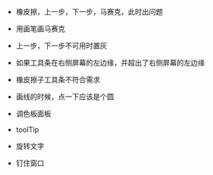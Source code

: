 ﻿- 橡皮擦，上一步，下一步，马赛克，此时出问题
- 用画笔画马赛克
- 上一步，下一步不可用时置灰
- 如果工具条在右侧屏幕的左边缘，并超出了右侧屏幕的左边缘
- 橡皮擦子工具条不符合需求

- 画线的时候，点一下应该是个圆
- 调色板面板
- toolTip
- 旋转文字
- 钉住窗口